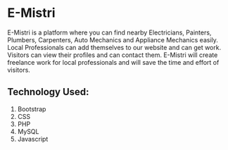 # E-Mistri
E-Mistri is a platform where you can find nearby Electricians, Painters, Plumbers, Carpenters, Auto Mechanics and Appliance Mechanics easily. Local Professionals can add themselves to our website and can get work. Visitors can view their profiles and can contact them. E-Mistri will create freelance work for local professionals and will save the time and effort of visitors.
## Technology Used:
1. Bootstrap
2. CSS
3. PHP
4. MySQL
5. Javascript


